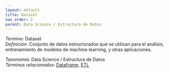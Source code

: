 ```yaml
---
layout: default
title: Dataset
nav_order: 2
parent: Data Science / Estructura de Datos
---
```


*Término:* Dataset  
*Definición:* Conjunto de datos estructurados que se utilizan para el análisis, entrenamiento de modelos de machine learning, y otras aplicaciones.

*Taxonomía:* Data Science / Estructura de Datos  
*Términos relacionados:* [Dataframe](https://maleniski.github.io/diccionario-angl-tec-mx/docs/alfabeticamente/D/dataframe/), [ETL](https://maleniski.github.io/diccionario-angl-tec-mx/docs/alfabeticamente/E/etl/)
